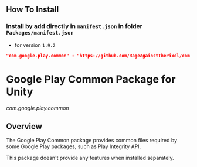 ## How To Install
### Install by add directly in `manifest.json` in folder `Packages/manifest.json`
- for version `1.9.2`
```json
"com.google.play.common" : "https://github.com/RageAgainstThePixel/com.google.play.common.git#1.9.2",
```
# Google Play Common Package for Unity

*com.google.play.common*

## Overview

The Google Play Common package provides common files required by some Google
Play packages, such as Play Integrity API.

This package doesn't provide any features when installed separately.
